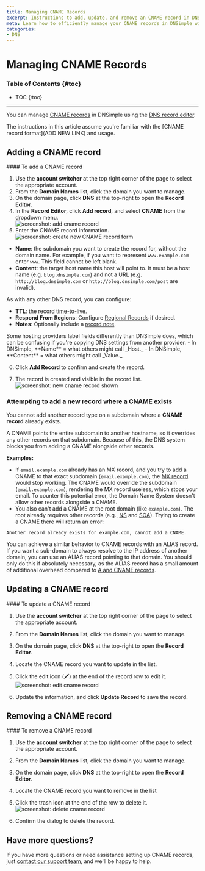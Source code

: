 ```yaml
---
title: Managing CNAME Records
excerpt: Instructions to add, update, and remove an CNAME record in DNSimple.
meta: Learn how to efficiently manage your CNAME records in DNSimple with our step-by-step guide for adding, updating, and removing records with ease.
categories:
- DNS
---
```


# Managing CNAME Records

### Table of Contents {#toc}

* TOC
{:toc}

---

You can manage [CNAME records](/articles/cname-record/) in DNSimple using the [DNS record editor](/articles/record-editor/).

The instructions in this article assume you're familiar with the [CNAME record format](ADD NEW LINK) and usage.

## Adding a CNAME record

<div class="section-steps" markdown="1">
#### To add a CNAME record

1. Use the **account switcher** at the top right corner of the page to select the appropriate account.
1. From the **Domain Names** list, click the domain you want to manage.
1. On the domain page, click **DNS** at the top-right to open the **Record Editor**.
1. In the **Record Editor**, click **Add record**, and select **CNAME** from the dropdown menu.  
![screenshot: add cname record](/files/cname-add-record.png)
1. Enter the CNAME record information.
  ![screenshot: create new CNAME record form](/files/record-cname-create-new.png)

  - **Name**: the subdomain you want to create the record for, without the domain name. For example, if you want to represent `www.example.com` enter `www`. This field cannot be left blank.
  - **Content**: the target host name this host will point to. It must be a host name (e.g. `blog.dnsimple.com`) and not a URL (e.g. `http://blog.dnsimple.com` or `http://blog.dnsimple.com/post` are invalid).

  As with any other DNS record, you can configure:

  - **TTL**: the record [time-to-live](/articles/what-is-ttl/).
  - **Respond From Regions**: Configure [Regional Records](/articles/regional-records/) if desired.
  - **Notes**: Optionally include a [record note](/articles/record-notes/).

<note>
Some hosting providers label fields differently than DNSimple does, which can be confusing if you're copying DNS settings from another provider.
- In DNSimple, **Name** = what others might call _Host._
- In DNSimple, **Content** = what others might call _Value._
</note>

6. Click **Add Record** to confirm and create the record.

7. The record is created and visible in the record list.
  ![screenshot: new cname record shown](/files/cname-record-visible.png)

</div>

### Attempting to add a new record where a CNAME exists

You cannot add another record type on a subdomain where a **CNAME record** already exists.

A CNAME points the entire subdomain to another hostname, so it overrides any other records on that subdomain. Because of this, the DNS system blocks you from adding a CNAME alongside other records.

**Examples:**
- If `email.example.com` already has an MX record, and you try to add a CNAME to that exact subdomain (`email.example.com`), the [MX record](/articles/mx-record/) would stop working. The CNAME would override the subdomain (`email.example.com`), rendering the MX record useless, which stops your email. To counter this potential error, the Domain Name System doesn't allow other records alongside a CNAME.  
- You also can't add a CNAME at the root domain (like `example.com`). The root already requires other records (e.g., [NS](/articles/ns-record/) and [SOA](/articles/soa-record/)). Trying to create a CNAME there will return an error:
```
Another record already exists for example.com, cannot add a CNAME.
```
You can achieve a similar behavior to CNAME records with an ALIAS record. If you want a sub-domain to always resolve to the IP address of another domain, you can use an ALIAS record pointing to that domain. You should only do this if absolutely necessary, as the ALIAS record has a small amount of additional overhead compared to [A and CNAME records](/articles/differences-between-a-cname-alias-url/).

## Updating a CNAME record

<div class="section-steps" markdown="1">
#### To update a CNAME record

1. Use the **account switcher** at the top right corner of the page to select the appropriate account.
1. From the **Domain Names** list, click the domain you want to manage.
1. On the domain page, click **DNS** at the top-right to open the **Record Editor**.
1. Locate the CNAME record you want to update in the list.
1. Click the edit icon (🖊️) at the end of the record row to edit it.
  ![screenshot: edit cname record](/files/cname-record-edit.png)

1. Update the information, and click **Update Record** to save the record.
</div>

## Removing a CNAME record

<div class="section-steps" markdown="1">
#### To remove a CNAME record

1. Use the **account switcher** at the top right corner of the page to select the appropriate account.
1. From the **Domain Names** list, click the domain you want to manage.
1. On the domain page, click **DNS** at the top-right to open the **Record Editor**.
1. Locate the CNAME record you want to remove in the list
1. Click the trash icon at the end of the row to delete it.
  ![screenshot: delete cname record](/files/cname-record-delete.png)

1. Confirm the dialog to delete the record.
</div>

## Have more questions?

If you have more questions or need assistance setting up CNAME records, just [contact our support team](https://dnsimple.com/feedback), and we'll be happy to help.
